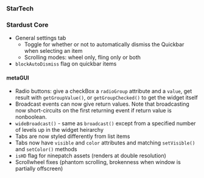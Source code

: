 ### StarTech


### Stardust Core
- General settings tab
  - Toggle for whether or not to automatically dismiss the Quickbar when selecting an item
  - Scrolling modes: wheel only, fling only or both
- `blockAutoDismiss` flag on quickbar items

#### metaGUI
- Radio buttons: give a checkBox a `radioGroup` attribute and a `value`, get result with `getGroupValue()`, or `getGroupChecked()` to get the widget itself
- Broadcast events can now give return values. Note that broadcasting now short-circuits on the first returning event if return value is nonboolean.
- `wideBroadcast()` - same as `broadcast()` except from a specified number of levels up in the widget heirarchy
- Tabs are now styled differently from list items
- Tabs now have `visible` and `color` attributes and matching `setVisible()` and `setColor()` methods
- `isHD` flag for ninepatch assets (renders at double resolution)
- Scrollwheel fixes (phantom scrolling, brokenness when window is partially offscreen)
